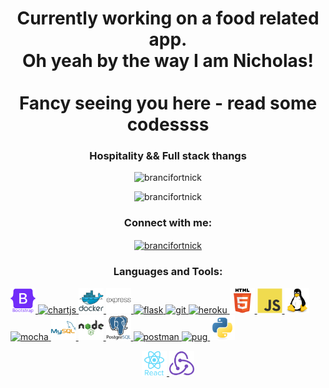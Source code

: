 
<h1 align="center" src="https://brancifortnick.github.io">Currently working on a food related app.<br>Oh yeah by the way I am Nicholas!</br>
<br>Fancy seeing you here - read some codessss</br></h1>

<h3 align="center" target="_blank"> Hospitality && Full stack thangs </h3>
<!-- <h4 align='center'>Music, traveling, family, and friends</h4> -->
<p align="center" target="_blank"> <img src="https://komarev.com/ghpvc/?username=brancifortnick&label=Profile%20views&color=0e75b6&style=flat" alt="brancifortnick" /> </p>

<p align="center"><img src="https://github-profile-trophy.vercel.app/?username=brancifortnick&row=1&column=4&rank=S,SS,SSS,SECRET,AA,AAA,B,C" alt="brancifortnick" /></a> </p>


<h3 align="center">Connect with me:</h3>
<p align="center">
<a href="https://linkedin.com/in/brancifortnick" target="blank"><img align="center" src="https://raw.githubusercontent.com/rahuldkjain/github-profile-readme-generator/master/src/images/icons/Social/linked-in-alt.svg" alt="brancifortnick" height="75" width="75" /></a>
</p>

<h3 align="center">Languages and Tools:</h3>
<p> <a href="https://getbootstrap.com" target="_blank"> 
<img src="https://raw.githubusercontent.com/devicons/devicon/master/icons/bootstrap/bootstrap-plain-wordmark.svg" alt="bootstrap" width="40" height="40"/> 
</a> 
<a href="https://www.chartjs.org" target="_blank"> 
<img src="https://www.chartjs.org/media/logo-title.svg" alt="chartjs" width="40" height="40"/> 
</a> 
<a href="https://www.docker.com/" target="_blank">
<img src="https://raw.githubusercontent.com/devicons/devicon/master/icons/docker/docker-original-wordmark.svg" alt="docker" width="40" height="40"/> 
</a> 
<a href="https://expressjs.com" target="_blank"> 
<img src="https://raw.githubusercontent.com/devicons/devicon/master/icons/express/express-original-wordmark.svg" alt="express" width="40" height="40"/> </a> 
<a href="https://flask.palletsprojects.com/" target="_blank"> 
<img src="https://www.vectorlogo.zone/logos/pocoo_flask/pocoo_flask-icon.svg" alt="flask" width="40" height="40"/> 
</a> 
<a href="https://git-scm.com/" target="_blank"> 
<img src="https://www.vectorlogo.zone/logos/git-scm/git-scm-icon.svg" alt="git" width="40" height="40"/> 
</a> 
<a href="https://heroku.com" target="_blank"> 
<img src="https://www.vectorlogo.zone/logos/heroku/heroku-icon.svg" alt="heroku" width="40" height="40"/> 
</a> 
<a href="https://www.w3.org/html/" target="_blank"> 
<img src="https://raw.githubusercontent.com/devicons/devicon/master/icons/html5/html5-original-wordmark.svg" alt="html5" width="40" height="40"/> 
</a>
<a href="https://developer.mozilla.org/en-US/docs/Web/JavaScript" target="_blank"> 
<img src="https://raw.githubusercontent.com/devicons/devicon/master/icons/javascript/javascript-original.svg" alt="javascript" width="40" height="40"/> 
</a> <a href="https://www.linux.org/" target="_blank"> 
<img src="https://raw.githubusercontent.com/devicons/devicon/master/icons/linux/linux-original.svg" alt="linux" width="40" height="40"/> 
</a> 
<a href="https://mochajs.org" target="_blank"> 
<img src="https://www.vectorlogo.zone/logos/mochajs/mochajs-icon.svg" alt="mocha" width="40" height="40"/> 
</a> 
<a href="https://www.mysql.com/" target="_blank"> 
<img src="https://raw.githubusercontent.com/devicons/devicon/master/icons/mysql/mysql-original-wordmark.svg" alt="mysql" width="40" height="40"/> 
</a> 
<a href="https://nodejs.org" target="_blank"> 
<img src="https://raw.githubusercontent.com/devicons/devicon/master/icons/nodejs/nodejs-original-wordmark.svg" alt="nodejs" width="40" height="40"/> 
</a> 
<a href="https://www.postgresql.org" target="_blank"> 
<img src="https://raw.githubusercontent.com/devicons/devicon/master/icons/postgresql/postgresql-original-wordmark.svg" alt="postgresql" width="40" height="40"/> 
</a> 
<a href="https://postman.com" target="_blank"> 
<img src="https://www.vectorlogo.zone/logos/getpostman/getpostman-icon.svg" alt="postman" width="40" height="40"/> 
</a> 
<a href="https://pugjs.org" target="_blank"> <img src="https://cdn.worldvectorlogo.com/logos/pug.svg" alt="pug" width="40" height="40"/> 
</a> 
<a href="https://www.python.org" target="_blank"> 
<img src="https://raw.githubusercontent.com/devicons/devicon/master/icons/python/python-original.svg" alt="python" width="40" height="40"/> 
</a> 
</p>
 <p align='center'>
<a href="https://reactjs.org/" target="_blank"> 
<img src="https://raw.githubusercontent.com/devicons/devicon/master/icons/react/react-original-wordmark.svg" alt="react" width="40" height="40"/> 
</a> 
<a href="https://redux.js.org" target="_blank"> 
<img src="https://raw.githubusercontent.com/devicons/devicon/master/icons/redux/redux-original.svg" alt="redux" width="40" height="40"/> 
</a> 
</p>

<!--  <p align="column"> <a href="https://github.com/ryo-ma/github-profile-trophy"><img src="https://github-profile-trophy.vercel.app/?username=brancifortnick" alt="brancifortnick" /></a> </p>
 -->

